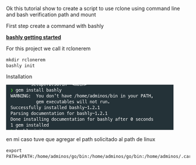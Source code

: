 Ok this tutorial show to create a script to use rclone using command line and bash verification path and mount

First step create a command with bashly

[**bashly getting started**](https://bashly.dannyb.co/usage/getting-started/)

For this project we call it rclonerem

```
mkdir rclonerem
bashly init
```

Installation

![1722813021519](image/README/1722813021519.png)

en mi caso tuve que agregar el path solicitado al path de linux

```
export PATH=$PATH:/home/adminos/go/bin:/home/adminos/go/bin:/home/adminos/.cargo/bin:/usr/local/bin:/usr/local/sbin:/usr/bin:/usr/sbin:/var/lib/snapd/snap/bin:/home/adminos/bin
```
